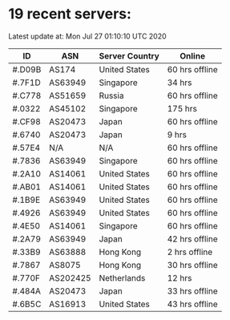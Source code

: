 # 19 recent servers:

Latest update at: Mon Jul 27 01:10:10 UTC 2020

| ID | ASN | Server Country | Online |
| -- | --- | -------------- | ------ |
| #.D09B | AS174 | United States | 60 hrs offline |
| #.7F1D | AS63949 | Singapore | 34 hrs |
| #.C778 | AS51659 | Russia | 60 hrs offline |
| #.0322 | AS45102 | Singapore | 175 hrs |
| #.CF98 | AS20473 | Japan | 60 hrs offline |
| #.6740 | AS20473 | Japan | 9 hrs |
| #.57E4 | N/A | N/A | 60 hrs offline |
| #.7836 | AS63949 | Singapore | 60 hrs offline |
| #.2A10 | AS14061 | United States | 60 hrs offline |
| #.AB01 | AS14061 | United States | 60 hrs offline |
| #.1B9E | AS63949 | United States | 60 hrs offline |
| #.4926 | AS63949 | United States | 60 hrs offline |
| #.4E50 | AS14061 | Singapore | 60 hrs offline |
| #.2A79 | AS63949 | Japan | 42 hrs offline |
| #.33B9 | AS63888 | Hong Kong | 2 hrs offline |
| #.7867 | AS8075 | Hong Kong | 30 hrs offline |
| #.770F | AS202425 | Netherlands | 12 hrs |
| #.484A | AS20473 | Japan | 33 hrs offline |
| #.6B5C | AS16913 | United States | 43 hrs offline |

